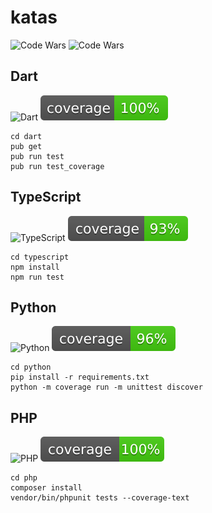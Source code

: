 # katas

![Code Wars](https://www.codewars.com/users/n1kk0/badges/small)
![Code Wars](http://codewars.com)

## Dart
![Dart](https://github.com/n1kk0/katas/workflows/Dart/badge.svg)
![Coverage](https://raw.githubusercontent.com/n1kk0/katas/master/dart/coverage_badge.svg?sanitize=true)

```
cd dart
pub get
pub run test
pub run test_coverage
```

## TypeScript
![TypeScript](https://github.com/n1kk0/katas/workflows/TypeScript/badge.svg)
![Coverage](https://raw.githubusercontent.com/n1kk0/katas/master/typescript/coverage.svg?sanitize=true)

```
cd typescript
npm install
npm run test
```

## Python
![Python](https://github.com/n1kk0/katas/workflows/Python/badge.svg)
![Coverage](https://raw.githubusercontent.com/n1kk0/katas/master/python/coverage.svg?sanitize=true)

```
cd python
pip install -r requirements.txt
python -m coverage run -m unittest discover
```

## PHP
![PHP](https://github.com/n1kk0/katas/workflows/PHP/badge.svg)
![Coverage](https://raw.githubusercontent.com/n1kk0/katas/master/php/coverage.svg?sanitize=true)

```
cd php
composer install
vendor/bin/phpunit tests --coverage-text
```

